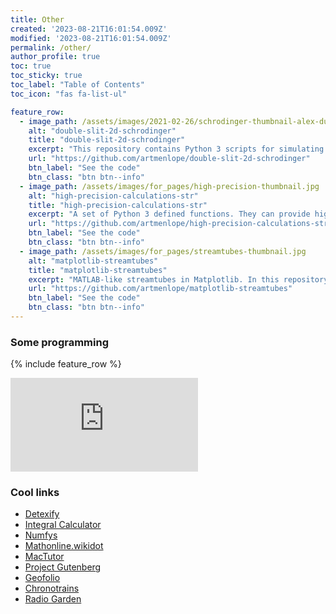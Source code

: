 ```yaml
---
title: Other
created: '2023-08-21T16:01:54.009Z'
modified: '2023-08-21T16:01:54.009Z'
permalink: /other/
author_profile: true
toc: true
toc_sticky: true
toc_label: "Table of Contents"
toc_icon: "fas fa-list-ul"

feature_row:
  - image_path: /assets/images/2021-02-26/schrodinger-thumbnail-alex-dukhanov.jpg
    alt: "double-slit-2d-schrodinger"
    title: "double-slit-2d-schrodinger"
    excerpt: "This repository contains Python 3 scripts for simulating the passage of a 2D Gaussian wave packet through a double slit. For this, the 2D Schrödinger equation is solved using the Crank-Nicolson numerical method."
    url: "https://github.com/artmenlope/double-slit-2d-schrodinger"
    btn_label: "See the code"
    btn_class: "btn btn--info"
  - image_path: /assets/images/for_pages/high-precision-thumbnail.jpg
    alt: "high-precision-calculations-str"
    title: "high-precision-calculations-str"
    excerpt: "A set of Python 3 defined functions. They can provide high decimal precision calculations using numbers in str format. The algorithms used are the same as those used when performing the calculations by hand. All using Python 3 built-in functions."
    url: "https://github.com/artmenlope/high-precision-calculations-str"
    btn_label: "See the code"
    btn_class: "btn btn--info"
  - image_path: /assets/images/for_pages/streamtubes-thumbnail.jpg
    alt: "matplotlib-streamtubes"
    title: "matplotlib-streamtubes"
    excerpt: "MATLAB-like streamtubes in Matplotlib. In this repository you will find a script that can be used as module for plotting streamtubes in Matplotlib."
    url: "https://github.com/artmenlope/matplotlib-streamtubes"
    btn_label: "See the code"
    btn_class: "btn btn--info"
---
```


### Some programming

{% include feature_row %}

<embed src="https://github.com/artmenlope"/>

### Cool links

- [Detexify](https://detexify.kirelabs.org/classify.html)
- [Integral Calculator](https://www.integral-calculator.com/)
- [Numfys](https://www.numfys.net/examples/)
- [Mathonline.wikidot](http://mathonline.wikidot.com/)
- [MacTutor](https://mathshistory.st-andrews.ac.uk/)
- [Project Gutenberg](https://www.gutenberg.org/)
- [Geofolio](https://geofolio.org/)
- [Chronotrains](https://www.chronotrains.com/en)
- [Radio Garden](http://radio.garden/)

<!--
<embed src="https://scholar.google.com/citations?user=ekaiL6kAAAAJ"/>
-->

